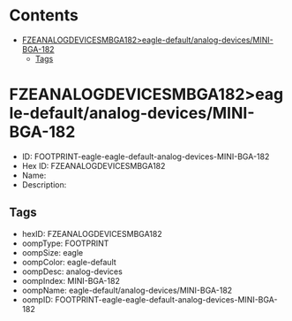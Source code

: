 



Contents
========

* [FZEANALOGDEVICESMBGA182>eagle-default/analog-devices/MINI-BGA-182](#fzeanalogdevicesmbga182eagle-defaultanalog-devicesmini-bga-182)
	* [Tags](#tags)

# FZEANALOGDEVICESMBGA182>eagle-default/analog-devices/MINI-BGA-182

- ID: FOOTPRINT-eagle-eagle-default-analog-devices-MINI-BGA-182
- Hex ID: FZEANALOGDEVICESMBGA182
- Name: 
- Description: 

## Tags

- hexID: FZEANALOGDEVICESMBGA182
- oompType: FOOTPRINT
- oompSize: eagle
- oompColor: eagle-default
- oompDesc: analog-devices
- oompIndex: MINI-BGA-182
- oompName: eagle-default/analog-devices/MINI-BGA-182
- oompID: FOOTPRINT-eagle-eagle-default-analog-devices-MINI-BGA-182
